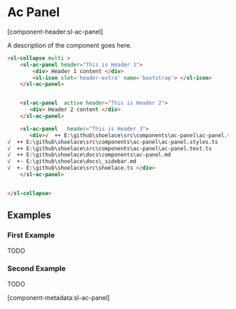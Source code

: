# Ac Panel

[component-header:sl-ac-panel]

A description of the component goes here.

```html preview
<sl-collapse multi >
    <sl-ac-panel header="This is Header 1">
        <div> Header 1 content </div>
        <sl-icon slot='header-extra' name='bootstrap'> </sl-icon>
    </sl-ac-panel>


    <sl-ac-panel  active header="This is Header 2">
       <div> Header 2 content </div>
    </sl-ac-panel>

    <sl-ac-panel   header="This is Header 3">
       <div>√  ++ E:\github\shoelace\src\components\ac-panel\ac-panel.ts
√  ++ E:\github\shoelace\src\components\ac-panel\ac-panel.styles.ts
√  ++ E:\github\shoelace\src\components\ac-panel\ac-panel.test.ts
√  ++ E:\github\shoelace\docs\components\ac-panel.md
√  +- E:\github\shoelace\docs\_sidebar.md
√  +- E:\github\shoelace\src\shoelace.ts </div>
    </sl-ac-panel>


</sl-collapse>
```

## Examples

### First Example

TODO

### Second Example

TODO

[component-metadata:sl-ac-panel]
